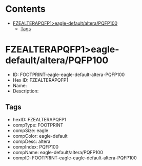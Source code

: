



Contents
========

* [FZEALTERAPQFP1>eagle-default/altera/PQFP100](#fzealterapqfp1eagle-defaultalterapqfp100)
	* [Tags](#tags)

# FZEALTERAPQFP1>eagle-default/altera/PQFP100

- ID: FOOTPRINT-eagle-eagle-default-altera-PQFP100
- Hex ID: FZEALTERAPQFP1
- Name: 
- Description: 

## Tags

- hexID: FZEALTERAPQFP1
- oompType: FOOTPRINT
- oompSize: eagle
- oompColor: eagle-default
- oompDesc: altera
- oompIndex: PQFP100
- oompName: eagle-default/altera/PQFP100
- oompID: FOOTPRINT-eagle-eagle-default-altera-PQFP100
